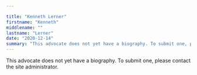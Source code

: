 ```yaml
---

title: "Kenneth Lerner"
firstname: "Kenneth"
middlename: ""
lastname: "Lerner"
date: "2020-12-14"
summary: "This advocate does not yet have a biography. To submit one, please contact the site administrator."
---
```

This advocate does not yet have a biography. To submit one, please contact the site administrator.

